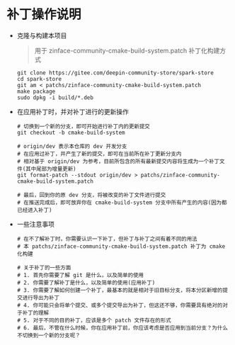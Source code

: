 # 补丁操作说明

- 克隆与构建本项目

    > 用于 zinface-community-cmake-build-system.patch 补丁化构建方式

    ```shell
    git clone https://gitee.com/deepin-community-store/spark-store
    cd spark-store
    git am < patchs/zinface-community-cmake-build-system.patch
    make package
    sudo dpkg -i build/*.deb
    ```


- 在应用补丁时，并对补丁进行的更新操作

    ```shell
    # 切换到一个新的分支，即可开始进行补丁内的更新提交
    git checkout -b cmake-build-system
    
    # origin/dev 表示本仓库的 dev 开发分支
    # 在应用过补丁，并产生了新的提交，即可在当前所在补丁更新分支内
    # 相对基于 origin/dev 为参考，目前所包含的所有最新提交内容将生成为一个补丁文件(其中尾部为增量更新)
    git format-patch --stdout origin/dev > patchs/zinface-community-cmake-build-system.patch

    # 最后，回到你的原 dev 分支，将被改变的补丁文件进行提交
    # 在推送完成后，即可放弃你在 cmake-build-system 分支中所有产生的内容(因为都已经进入补丁)
    ```

- 一些注意事项

    ```shell
    # 在不了解补丁时，你需要认识一下补丁，但补丁与补丁之间有着不同的用法
    # 本 patchs/zinface-community-cmake-build-system.patch 补丁为 cmake 化构建
    
    # 关于补丁的一些方面
    # 1. 首先你需要了解 git 是什么，以及简单的使用
    # 2. 你需要了解补丁是什么，以及简单的使用(应用补丁)
    # 3. 你需要了解如何创建一个补丁，最基本的就是相对于旧目标分支，将本分区新增的提交进行导出为补丁
    # 4. 你可能只会将单个提交、或多个提交导出为补丁，但这还不够，你需要具有绝对的对于补丁的理解
    # 5. 对于不同的目的补丁，应该是多个 patch 文件存在的形式
    # 6. 最后，不管在什么时候，你在应用补丁前，你应该考虑是否应用到当前分支？为什么不切换到一个新的分支呢？
    ```
